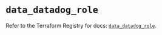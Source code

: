 # `data_datadog_role`

Refer to the Terraform Registry for docs: [`data_datadog_role`](https://registry.terraform.io/providers/datadog/datadog/3.43.1/docs/data-sources/role).

